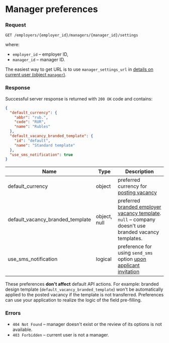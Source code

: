 # Manager preferences

<a name="manager_settings"></a>
### Request

`GET /employers/{employer_id}/managers/{manager_id}/settings`

where:

* `employer_id` – employer ID,
* `manager_id` – manager ID.

The easiest way to get URL is to use `manager_settings_url` in
[details on current user (object `manager`)](me.md#manager-info).


### Response

Successful server response is returned with `200 OK` code and contains:

```json
{
  "default_currency": {
    "abbr": "rub.",
    "code": "RUR",
    "name": "Rubles"
  },
  "default_vacancy_branded_template": {
    "id": "default",
    "name": "Standard template"
  },
  "use_sms_notification": true
}
```

Name | Type | Description
--- | --- | ------
default_currency | object | preferred currency for [posting vacancy](vacancies.md#creation)
default_vacancy_branded_template | object, null | preferred [branded employer vacancy template](employer_vacancy_branded_templates.md). `null` – company doesn't use branded vacancy templates.
use_sms_notification | logical | preference for using `send_sms` option [upon applicant invitation](employer_negotiations.md#add-invite)

These preferences **don't affect** default API actions. For example:
branded design template (`default_vacancy_branded_template`) won't
be automatically applied to the posted vacancy if the template is not transferred.
Preferences can use your application to realize the logic
of the field pre-filling.

### Errors

* `404 Not Found` – manager doesn't exist or the review of its options is not available.
* `403 Forbidden` – current user is not a manager.
